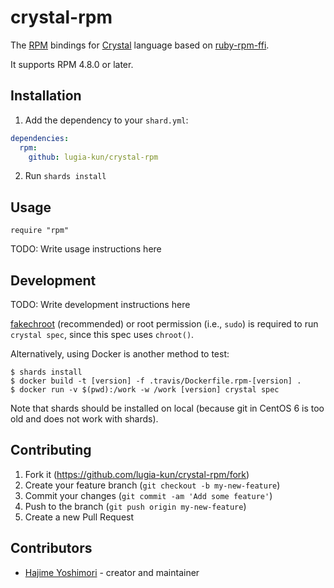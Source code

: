 # crystal-rpm

The [RPM] bindings for [Crystal] language based on [ruby-rpm-ffi].

It supports RPM 4.8.0 or later.

## Installation

1. Add the dependency to your `shard.yml`:
```yaml
dependencies:
  rpm:
    github: lugia-kun/crystal-rpm
```
2. Run `shards install`

## Usage

```crystal
require "rpm"
```

TODO: Write usage instructions here

## Development

TODO: Write development instructions here

[fakechroot] (recommended) or root permission (i.e., `sudo`) is
required to run `crystal spec`, since this spec uses `chroot()`.

Alternatively, using Docker is another method to test:

```
$ shards install
$ docker build -t [version] -f .travis/Dockerfile.rpm-[version] .
$ docker run -v $(pwd):/work -w /work [version] crystal spec
```

Note that shards should be installed on local (because git in CentOS 6
is too old and does not work with shards).

## Contributing

1. Fork it (<https://github.com/lugia-kun/crystal-rpm/fork>)
2. Create your feature branch (`git checkout -b my-new-feature`)
3. Commit your changes (`git commit -am 'Add some feature'`)
4. Push to the branch (`git push origin my-new-feature`)
5. Create a new Pull Request

## Contributors

- [Hajime Yoshimori](https://github.com/lugia-kun) - creator and maintainer

[RPM]: http://rpm.org/
[Crystal]: https://crystal-lang.org/
[ruby-rpm-ffi]: https://github.com/dmacvicar/ruby-rpm-ffi
[fakechroot]: https://github.com/dex4er/fakechroot/wiki
